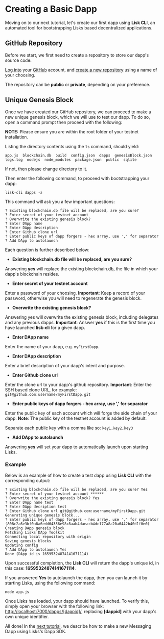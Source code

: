 # Creating a Basic Dapp

Moving on to our next tutorial, let's create our first dapp using **Lisk CLI**, an automated tool for bootstrapping Lisks based decentralized applications.

## GitHub Repository

Before we start, we first need to create a repository to store our dapp's source code.

[Log into](https://github.com/login) your [GitHub](https://github.com/) account, and [create a new repository](https://help.github.com/articles/create-a-repo/) using a name of your choosing.

The repository can be **public** or **private**, depending on your preference.

## Unique Genesis Block

Once we have created our GitHub repository, we can proceed to make a new unique genesis block, which we will use to test our dapp. To do so, open a command prompt then proceed with the following:

**NOTE:** Please ensure you are within the root folder of your testnet installation.

Listing the directory contents using the `ls` command, should yield:

```text
app.js  blockchain.db  build  config.json  dapps  genesisBlock.json  logs.log  nodejs  node_modules  package.json  public  sqlite
```

If not, then please change directory to it.

Then enter the following command, to proceed with bootstrapping your dapp:

```text
lisk-cli dapps -a
```

This command will ask you a few important questions:

```text
? Existing blockchain.db file will be replaced, are you sure?
? Enter secret of your testnet account
? Overwrite the existing genesis block?
? Enter DApp name
? Enter DApp description
? Enter Github clone url
? Enter public keys of dapp forgers - hex array, use ',' for separator
? Add DApp to autolaunch
```

Each question is further described below:

* **Existing blockchain.db file will be replaced, are you sure?**

Answering **yes** will replace the existing blockchain.db, the file in which your dapp's blockchain resides.

* **Enter secret of your testnet account**

Enter a password of your choosing. **Important**: Keep a record of your password, otherwise you will need to regenerate the genesis block.

* **Overwrite the existing genesis block?**

Answering yes will overwrite the existing genesis block, including delegates and any previous dapps. **Important**: Answer **yes** if this is the first time you have launched **lisk-cli** for a given dapp.

* **Enter DApp name**

Enter the name of your dapp, e.g. `myFirstDapp`.

* **Enter DApp description**

Enter a brief description of your dapp's intent and purpose.

* **Enter Github clone url**

Enter the clone url to your dapp's github repository. **Important**: Enter the SSH based clone URL, for example: `git@github.com:username/myFirstDapp.git`

* **Enter public keys of dapp forgers - hex array, use ',' for separator**

Enter the public key of each account which will forge the side chain of your dapp. **Note**: The public key of the testnet account is added by default.

Separate each public key with a comma like so: `key1,key2,key3`

* **Add DApp to autolaunch**

Answering **yes** will set your dapp to automatically launch upon starting Lisks.

### Example

Below is an example of how to create a test dapp using **Lisk CLI** with the corresponding output:

```text
? Existing blockchain.db file will be replaced, are you sure? Yes
? Enter secret of your testnet account ******
? Overwrite the existing genesis block? Yes
? Enter DApp name test
? Enter DApp decription test
? Enter Github clone url git@github.com:username/myFirstDapp.git
Generating unique genesis block...
? Enter public keys of dapp forgers - hex array, use ',' for separator (808c2a6e3bf0a8a6edd64356e98c8aab4daeacb4dc177a8a20a6442b40d1f0e0)
Creating DApp genesis block
Fetching Lisks DApp Toolkit
Connecting local repository with origin
Saving genesis blocks
Updating config
? Add DApp to autolaunch Yes
Done (DApp id is 16595324874141671114)
```

Upon successful completion, the **Lisk CLI** will return the dapp's unique id, in this case: **16595324874141671114**.

If you answered **Yes** to autolaunch the dapp, then you can launch it by starting Lisks, using the following command:

```text
node app.js
```

Once Lisks has loaded, your dapp should have launched. To verify this, simply open your browser with the following link: [http://localhost:7000/dapps/[dappid]/](http://localhost:7000/dapps/[dappid]/), replacing **[dappid]** with your dapp's own unique identifier.

All done! In the [next tutorial](/documentation?i=lisk-dapps-docs/MessagingDapp), we describe how to make a new Messaging Dapp using Lisks's Dapp SDK.
